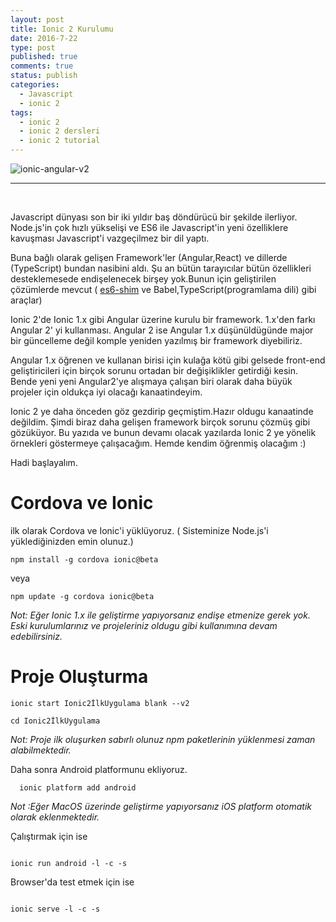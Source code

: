 ```yaml
---
layout: post
title: Ionic 2 Kurulumu
date: 2016-7-22
type: post
published: true
comments: true
status: publish
categories:
  - Javascript
  - ionic 2
tags:
  - ionic 2
  - ionic 2 dersleri
  - ionic 2 tutorial
---
```


![ionic-angular-v2](http://ionicframework.com/img/blog/ionic-angular-v2.jpg)

--------------------------------------------------------------------------------

<br>

Javascript dünyası son bir iki yıldır baş döndürücü bir şekilde ilerliyor. Node.js'in çok hızlı yükselişi ve ES6 ile Javascript'in yeni özelliklere kavuşması Javascript'i vazgeçilmez bir dil yaptı.

Buna bağlı olarak gelişen Framework'ler (Angular,React) ve dillerde (TypeScript) bundan nasibini aldı. Şu an bütün tarayıcılar bütün özellikleri desteklemesede endişelenecek birşey yok.Bunun için geliştirilen çözümlerde mevcut ( [es6-shim](https://cdnjs.com/libraries/es6-shim) ve Babel,TypeScript(programlama dili) gibi araçlar)

Ionic 2'de Ionic 1.x gibi Angular üzerine kurulu bir framework. 1.x'den farkı Angular 2' yi kullanması. Angular 2 ise Angular 1.x düşünüldügünde major bir güncelleme değil komple yeniden yazılmış bir framework diyebiliriz.

Angular 1.x öğrenen ve kullanan birisi için kulağa kötü gibi gelsede front-end geliştiricileri için birçok sorunu ortadan bir değişiklikler getirdiği kesin. Bende yeni yeni Angular2'ye alışmaya çalışan biri olarak daha büyük projeler için oldukça iyi olacağı kanaatindeyim.

Ionic 2 ye daha önceden göz gezdirip geçmiştim.Hazır oldugu kanaatinde değildim. Şimdi biraz daha gelişen framework birçok sorunu çözmüş gibi gözüküyor. Bu yazıda ve bunun devamı olacak yazılarda Ionic 2 ye yönelik örnekleri göstermeye çalışacağım. Hemde kendim öğrenmiş olacağım :)

Hadi başlayalım.

# Cordova ve Ionic

ilk olarak Cordova ve Ionic'i yüklüyoruz. ( Sisteminize Node.js'i yüklediğinizden emin olunuz.)

```
npm install -g cordova ionic@beta
```

veya

```
npm update -g cordova ionic@beta
```

_Not: Eğer Ionic 1.x ile geliştirme yapıyorsanız endişe etmenize gerek yok. Eski kurulumlarınız ve projeleriniz oldugu gibi kullanımına devam edebilirsiniz._

# Proje Oluşturma

```
ionic start Ionic2İlkUygulama blank --v2

cd Ionic2İlkUygulama

```
_Not: Proje ilk oluşurken sabırlı olunuz npm paketlerinin yüklenmesi zaman alabilmektedir._

Daha sonra Android platformunu ekliyoruz.

```
  ionic platform add android
```

_Not :Eğer MacOS üzerinde geliştirme yapıyorsanız iOS platform otomatik olarak eklenmektedir._


Çalıştırmak için ise

```

ionic run android -l -c -s

```
Browser'da test etmek için ise

```

ionic serve -l -c -s

```
